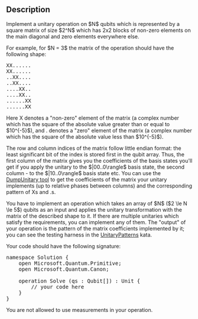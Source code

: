 ## Description

<div><p>Implement a unitary operation on $N$ qubits which is represented by a square matrix of size $2^N$ which has 2x2 blocks of non-zero elements on the main diagonal and zero elements everywhere else.</p><p>For example, for $N = 3$ the matrix of the operation should have the following shape:</p><pre class="verbatim">XX......<br>XX......<br>..XX....<br>..XX....<br>....XX..<br>....XX..<br>......XX<br>......XX</pre><p>Here <span class="tex-font-style-tt">X</span> denotes a "non-zero" element of the matrix (a complex number which has the square of the absolute value greater than or equal to $10^{-5}$), and <span class="tex-font-style-tt">.</span> denotes a "zero" element of the matrix (a complex number which has the square of the absolute value less than $10^{-5}$).</p><p>The row and column indices of the matrix follow little endian format: the least significant bit of the index is stored first in the qubit array. Thus, the first column of the matrix gives you the coefficients of the basis states you'll get if you apply the unitary to the $|00..0\rangle$ basis state, the second column - to the $|10..0\rangle$ basis state etc. You can use the <a href="https://github.com/Microsoft/QuantumKatas/tree/master/utilities/DumpUnitary">DumpUnitary tool</a> to get the coefficients of the matrix your unitary implements (up to relative phases between columns) and the corresponding pattern of <span class="tex-font-style-tt">X</span>s and <span class="tex-font-style-tt">.</span>s.</p><p>You have to implement an operation which takes an array of $N$ ($2 \le N \le 5$) qubits as an input and applies the unitary transformation with the matrix of the described shape to it. If there are multiple unitaries which satisfy the requirements, you can implement any of them. The "output" of your operation is the pattern of the matrix coefficients implemented by it; you can see the testing harness in the <a href="https://github.com/Microsoft/QuantumKatas/tree/master/UnitaryPatterns">UnitaryPatterns</a> kata.</p><p>Your code should have the following signature:</p><pre class="verbatim">namespace Solution {<br>    open Microsoft.Quantum.Primitive;<br>    open Microsoft.Quantum.Canon;<br><br>    operation Solve (qs : Qubit[]) : Unit {<br>        // your code here<br>    }<br>}</pre><p>You are not allowed to use measurements in your operation.</p></div>

